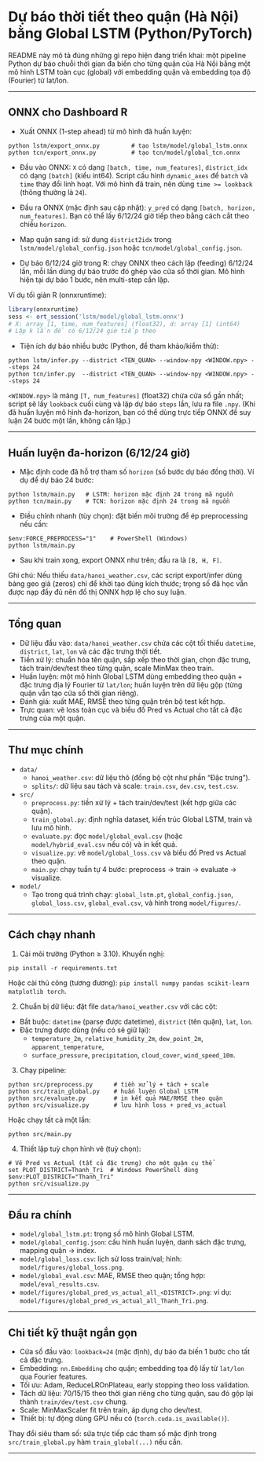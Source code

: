 # Dự báo thời tiết theo quận (Hà Nội) bằng Global LSTM (Python/PyTorch)

README này mô tả đúng những gì repo hiện đang triển khai: một pipeline Python dự báo chuỗi thời gian đa biến cho từng quận của Hà Nội bằng một mô hình LSTM toàn cục (global) với embedding quận và embedding tọa độ (Fourier) từ lat/lon.

---

## ONNX cho Dashboard R

- Xuất ONNX (1-step ahead) từ mô hình đã huấn luyện:

```
python lstm/export_onnx.py         # tạo lstm/model/global_lstm.onnx
python tcn/export_onnx.py          # tạo tcn/model/global_tcn.onnx
```

- Đầu vào ONNX: `X` có dạng `[batch, time, num_features]`, `district_idx` có dạng `[batch]` (kiểu int64). Script cấu hình `dynamic_axes` để `batch` và `time` thay đổi linh hoạt. Với mô hình đã train, nên dùng `time >= lookback` (thông thường là `24`).
- Đầu ra ONNX (mặc định sau cập nhật): `y_pred` có dạng `[batch, horizon, num_features]`. Bạn có thể lấy 6/12/24 giờ tiếp theo bằng cách cắt theo chiều `horizon`.

- Map quận sang id: sử dụng `district2idx` trong `lstm/model/global_config.json` hoặc `tcn/model/global_config.json`.

- Dự báo 6/12/24 giờ trong R: chạy ONNX theo cách lặp (feeding) 6/12/24 lần, mỗi lần dùng dự báo trước đó ghép vào cửa sổ thời gian. Mô hình hiện tại dự báo 1 bước, nên multi-step cần lặp.

Ví dụ tối giản R (onnxruntime):

```r
library(onnxruntime)
sess <- ort_session('lstm/model/global_lstm.onnx')
# X: array [1, time, num_features] (float32), d: array [1] (int64)
# Lặp k lần để có 6/12/24 giờ tiếp theo
```

- Tiện ích dự báo nhiều bước (Python, để tham khảo/kiểm thử):

```
python lstm/infer.py --district <TEN_QUAN> --window-npy <WINDOW.npy> --steps 24
python tcn/infer.py  --district <TEN_QUAN> --window-npy <WINDOW.npy> --steps 24
```

`<WINDOW.npy>` là mảng `[T, num_features]` (float32) chứa cửa sổ gần nhất; script sẽ lấy `lookback` cuối cùng và lặp dự báo `steps` lần, lưu ra file `.npy`. (Khi đã huấn luyện mô hình đa-horizon, bạn có thể dùng trực tiếp ONNX để suy luận 24 bước một lần, không cần lặp.)

---

## Huấn luyện đa-horizon (6/12/24 giờ)

- Mặc định code đã hỗ trợ tham số `horizon` (số bước dự báo đồng thời). Ví dụ để dự báo 24 bước:

```
python lstm/main.py   # LSTM: horizon mặc định 24 trong mã nguồn
python tcn/main.py    # TCN: horizon mặc định 24 trong mã nguồn
```

- Điều chỉnh nhanh (tùy chọn): đặt biến môi trường để ép preprocessing nếu cần:

```
$env:FORCE_PREPROCESS="1"    # PowerShell (Windows)
python lstm/main.py
```

- Sau khi train xong, export ONNX như trên; đầu ra là `[B, H, F]`.

Ghi chú: Nếu thiếu `data/hanoi_weather.csv`, các script export/infer dùng bảng geo giả (zeros) chỉ để khởi tạo đúng kích thước; trọng số đã học vẫn được nạp đầy đủ nên đồ thị ONNX hợp lệ cho suy luận.

---

## Tổng quan

- Dữ liệu đầu vào: `data/hanoi_weather.csv` chứa các cột tối thiểu `datetime`, `district`, `lat`, `lon` và các đặc trưng thời tiết.
- Tiền xử lý: chuẩn hóa tên quận, sắp xếp theo thời gian, chọn đặc trưng, tách train/dev/test theo từng quận, scale MinMax theo train.
- Huấn luyện: một mô hình Global LSTM dùng embedding theo quận + đặc trưng địa lý Fourier từ `lat/lon`; huấn luyện trên dữ liệu gộp (từng quận vẫn tạo cửa sổ thời gian riêng).
- Đánh giá: xuất MAE, RMSE theo từng quận trên bộ test kết hợp.
- Trực quan: vẽ loss toàn cục và biểu đồ Pred vs Actual cho tất cả đặc trưng của một quận.

---

## Thư mục chính

- `data/`
  - `hanoi_weather.csv`: dữ liệu thô (đồng bộ cột như phần “Đặc trưng”).
  - `splits/`: dữ liệu sau tách và scale: `train.csv`, `dev.csv`, `test.csv`.
- `src/`
  - `preprocess.py`: tiền xử lý + tách train/dev/test (kết hợp giữa các quận).
  - `train_global.py`: định nghĩa dataset, kiến trúc Global LSTM, train và lưu mô hình.
  - `evaluate.py`: đọc `model/global_eval.csv` (hoặc `model/hybrid_eval.csv` nếu có) và in kết quả.
  - `visualize.py`: vẽ `model/global_loss.csv` và biểu đồ Pred vs Actual theo quận.
  - `main.py`: chạy tuần tự 4 bước: preprocess → train → evaluate → visualize.
- `model/`
  - Tạo trong quá trình chạy: `global_lstm.pt`, `global_config.json`, `global_loss.csv`, `global_eval.csv`, và hình trong `model/figures/`.

---

## Cách chạy nhanh

1) Cài môi trường (Python ≥ 3.10). Khuyến nghị:

```
pip install -r requirements.txt
```

Hoặc cài thủ công (tương đương): `pip install numpy pandas scikit-learn matplotlib torch`.

2) Chuẩn bị dữ liệu: đặt file `data/hanoi_weather.csv` với các cột:

- Bắt buộc: `datetime` (parse được datetime), `district` (tên quận), `lat`, `lon`.
- Đặc trưng được dùng (nếu có sẽ giữ lại):
  - `temperature_2m`, `relative_humidity_2m`, `dew_point_2m`, `apparent_temperature`,
  - `surface_pressure`, `precipitation`, `cloud_cover`, `wind_speed_10m`.

3) Chạy pipeline:

```
python src/preprocess.py      # tiền xử lý + tách + scale
python src/train_global.py    # huấn luyện Global LSTM
python src/evaluate.py        # in kết quả MAE/RMSE theo quận
python src/visualize.py       # lưu hình loss + pred_vs_actual
```

Hoặc chạy tất cả một lần:

```
python src/main.py
```

4) Thiết lập tuỳ chọn hình vẽ (tuỳ chọn):

```
# Vẽ Pred vs Actual (tất cả đặc trưng) cho một quận cụ thể
set PLOT_DISTRICT=Thanh_Tri  # Windows PowerShell dùng $env:PLOT_DISTRICT="Thanh_Tri"
python src/visualize.py
```

---

## Đầu ra chính

- `model/global_lstm.pt`: trọng số mô hình Global LSTM.
- `model/global_config.json`: cấu hình huấn luyện, danh sách đặc trưng, mapping quận → index.
- `model/global_loss.csv`: lịch sử loss train/val; hình: `model/figures/global_loss.png`.
- `model/global_eval.csv`: MAE, RMSE theo quận; tổng hợp: `model/eval_results.csv`.
- `model/figures/global_pred_vs_actual_all_<DISTRICT>.png`: ví dụ: `model/figures/global_pred_vs_actual_all_Thanh_Tri.png`.

---

## Chi tiết kỹ thuật ngắn gọn

- Cửa sổ đầu vào: `lookback=24` (mặc định), dự báo đa biến 1 bước cho tất cả đặc trưng.
- Embedding: `nn.Embedding` cho quận; embedding tọa độ lấy từ `lat/lon` qua Fourier features.
- Tối ưu: Adam, ReduceLROnPlateau, early stopping theo loss validation.
- Tách dữ liệu: 70/15/15 theo thời gian riêng cho từng quận, sau đó gộp lại thành `train/dev/test.csv` chung.
- Scale: MinMaxScaler fit trên train, áp dụng cho dev/test.
- Thiết bị: tự động dùng GPU nếu có (`torch.cuda.is_available()`).

Thay đổi siêu tham số: sửa trực tiếp các tham số mặc định trong `src/train_global.py` hàm `train_global(...)` nếu cần.

---

